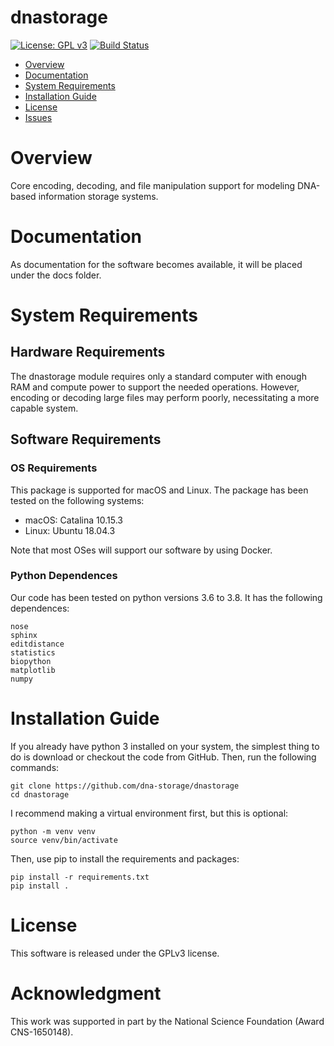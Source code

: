 # dnastorage
[![License: GPL v3](https://img.shields.io/badge/License-GPLv3-blue.svg)](https://www.gnu.org/licenses/gpl-3.0)
[![Build Status](https://travis-ci.com/dna-storage/dnastorage.svg?token=rCvdBqMzwWyNvxxUUbSh&branch=master)](https://travis-ci.com/dna-storage/dnastorage)

- [Overview](#overview)
- [Documentation](#documentation)
- [System Requirements](#system-requirements)
- [Installation Guide](#installation-guide)
- [License](#license)
- [Issues](https://github.com/dna-storage/dnastorage/issues)

# Overview

Core encoding, decoding, and file manipulation support for modeling DNA-based information storage systems.

# Documentation

As documentation for the software becomes available, it will be placed under the docs folder.

# System Requirements

## Hardware Requirements
The dnastorage module requires only a standard computer with enough RAM and compute power to support the needed operations. However, encoding or decoding large files may perform poorly, necessitating a more capable system.

## Software Requirements
### OS Requirements
This package is supported for macOS and Linux. The package has been tested on the following systems:

+ macOS: Catalina 10.15.3
+ Linux: Ubuntu 18.04.3

Note that most OSes will support our software by using Docker.

### Python Dependences

Our code has been tested on python versions 3.6 to 3.8. It has the following dependences:

```
nose
sphinx
editdistance
statistics
biopython
matplotlib
numpy
```

# Installation Guide

If you already have python 3 installed on your system, the simplest thing to do is download or checkout the code from GitHub.  Then, run the following commands:

    git clone https://github.com/dna-storage/dnastorage
    cd dnastorage
    
I recommend making a virtual environment first, but this is optional:

    python -m venv venv
    source venv/bin/activate
    
Then, use pip to install the requirements and packages:

    pip install -r requirements.txt
    pip install .

   
# License

This software is released under the GPLv3 license.

# Acknowledgment

This work was supported in part by the National Science Foundation (Award CNS-1650148).
